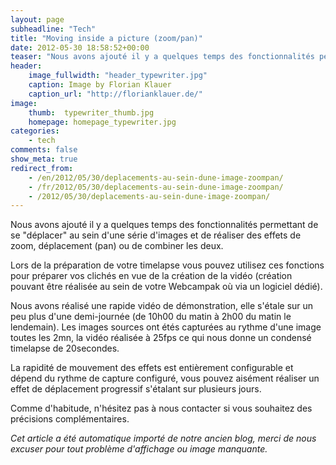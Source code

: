 ```yaml
---
layout: page
subheadline: "Tech"
title: "Moving inside a picture (zoom/pan)"
date: 2012-05-30 18:58:52+00:00
teaser: "Nous avons ajouté il y a quelques temps des fonctionnalités permettant de se 'déplacer' au sein d'une série d'images et de réaliser des effets de zoom, déplacement (pan) ou de combiner les deux."
header:
    image_fullwidth: "header_typewriter.jpg"
    caption: Image by Florian Klauer
    caption_url: "http://florianklauer.de/"
image:
    thumb:  typewriter_thumb.jpg
    homepage: homepage_typewriter.jpg
categories:
    - tech
comments: false
show_meta: true
redirect_from:
    - /en/2012/05/30/deplacements-au-sein-dune-image-zoompan/
    - /fr/2012/05/30/deplacements-au-sein-dune-image-zoompan/
    - /2012/05/30/deplacements-au-sein-dune-image-zoompan/
---
```

Nous avons ajouté il y a quelques temps des fonctionnalités permettant de se "déplacer" au sein d'une série d'images et de réaliser des effets de zoom, déplacement (pan) ou de combiner les deux.

Lors de la préparation de votre timelapse vous pouvez utilisez ces fonctions pour préparer vos clichés en vue de la création de la vidéo (création pouvant être réalisée au sein de votre Webcampak où via un logiciel dédié).

Nous avons réalisé une rapide vidéo de démonstration, elle s'étale sur un peu plus d'une demi-journée (de 10h00 du matin à 2h00 du matin le lendemain). Les images sources ont étés capturées au rythme d'une image toutes les 2mn, la vidéo réalisée à 25fps ce qui nous donne un condensé timelapse de 20secondes.

La rapidité de mouvement des effets est entièrement configurable et dépend du rythme de capture configuré, vous pouvez aisément réaliser un effet de déplacement progressif s'étalant sur plusieurs jours.

Comme d'habitude, n'hésitez pas à nous contacter si vous souhaitez des précisions complémentaires.

_Cet article a été automatique importé de notre ancien blog, merci de nous excuser pour tout problème d'affichage ou image manquante._

